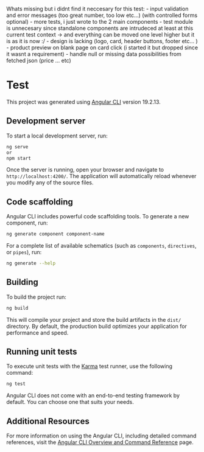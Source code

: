 Whats missing but i didnt find it neccesary for this test:
    - input validation and error messages (too great number, too low etc...) (with controlled forms optional) 
    - more tests, i just wrote to the 2 main components 
    - test module is unnecesary since standalone components are intrudeced at least at this current test context -> and everything can be moved one level higher but it is as it is now :/
    - design is lacking (logo, card, header buttons, footer etc... )
    - product preview on blank page on card click (i started it but dropped since it wasnt a requirement)
    - handle null or missing data possibilities from fetched json (price ... etc)
# Test

This project was generated using [Angular CLI](https://github.com/angular/angular-cli) version 19.2.13.

## Development server

To start a local development server, run:

```bash
ng serve
or
npm start
```

Once the server is running, open your browser and navigate to `http://localhost:4200/`. The application will automatically reload whenever you modify any of the source files.

## Code scaffolding

Angular CLI includes powerful code scaffolding tools. To generate a new component, run:

```bash
ng generate component component-name
```

For a complete list of available schematics (such as `components`, `directives`, or `pipes`), run:

```bash
ng generate --help
```

## Building

To build the project run:

```bash
ng build

```

This will compile your project and store the build artifacts in the `dist/` directory. By default, the production build optimizes your application for performance and speed.

## Running unit tests

To execute unit tests with the [Karma](https://karma-runner.github.io) test runner, use the following command:

```bash
ng test
```

Angular CLI does not come with an end-to-end testing framework by default. You can choose one that suits your needs.

## Additional Resources

For more information on using the Angular CLI, including detailed command references, visit the [Angular CLI Overview and Command Reference](https://angular.dev/tools/cli) page.
